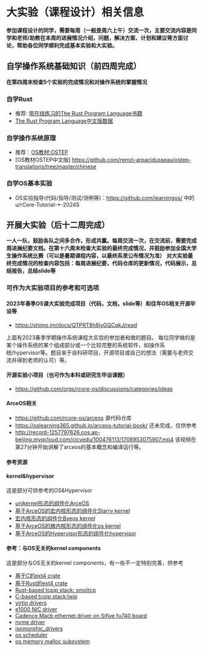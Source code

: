 # 大实验（课程设计）相关信息

**参加课程设计的同学，需要每周（一般是周六上午）交流一次，主要交流内容是同学和老师/助教在本周的进展情况介绍，问题，解决方案、计划和建议等方面讨论，帮助各位同学顺利完成基本实验和大实验。**

## 自学操作系统基础知识（前四周完成）
**在第四周末检查5个实验的完成情况和对操作系统的掌握情况**

### 自学Rust
- 推荐: [带在线练习的The Rust Program Language书籍](https://rust-book.cs.brown.edu/)
- [The Rust Program Language中文版数据](https://kaisery.github.io/trpl-zh-cn/)

### 自学操作系统原理
- 推荐：[OS教材:OSTEP](OSTEP：https://pages.cs.wisc.edu/~remzi/OSTEP/)
- [OS教材OSTEP中文版] https://github.com/remzi-arpacidusseau/ostep-translations/tree/master/chinese

### 自学OS基本实验
- OS实验指导(代码/指导/测试/测例等)：https://github.com/learningos/ 中的 u/rCore-Tutorial-*-2024S

## 开展大实验（后十二周完成）
**一人一队，鼓励各队之间多合作，形成共赢。每周交流一次，在交流前，需要完成周进展纪要文档。在第十六周末检查大实验的最终完成情况，并鼓励参加全国大学生操作系统比赛（可以是暑期课程内容，以最终系里公布情况为准）**
**对大实验最终完成情况的检查内容包括：每周进展纪要，代码仓库的更新情况，代码展示，总结报告，总结slide等**

### 可作为大实验项目的参考和可选项

#### 2023年春季OS课大实验完成项目（代码，文档，slide等）和往年OS相关开源毕设等
- https://shimo.im/docs/QTPRT8h8jyGQCqkJ/read

上面有2023春季学期操作系统课程大实验的参加者和做的题目。
每位同学做的是某个操作系统的某个组成部分或一个比较完整的系统软件，如操作系统/hypervisor等。题目来于自科研项目，开源项目或自己的想法（需要与老师交流并得到老师的认可）等。

#### 开源实验小项目（也可作为本科或研究生毕设课题）
- https://github.com/orgs/rcore-os/discussions/categories/ideas

#### ArceOS相关
- https://github.com/rcore-os/arceos 源代码仓库
- https://oslearning365.github.io/arceos-tutorial-book/ 还未完成，仅供参考
- http://record-1257797626.cos.ap-beijing.myqcloud.com/cicvedu/100476113/1708953075907.mp4 该视频在第27分钟开始讲解了arceos的基本概念和编译运行等。


#### 参考资源

#### kernel&hypervisor
这是部分可供参考的OS&Hypervisor
- [unikernel形态的组件化ArceOS](https://github.com/rcore-os/arceos)
- [基于ArceOS的宏内核形态的组件化Starry kernel](https://github.com/Arceos-monolithic/Starry)
- [宏内核形态的组件化Byeos kernel]( https://www.github.com/yfblock/Byteos)
- [基于ArceOS的微内核形态的组件化os kernel](https://github.com/jhdjames37/arceos)
- [基于ArceOS的Hypervisor形态的组件化hypervisor](https://github.com/arceos-hypervisor/hypercraft)

#### 参考：与OS无关的kernel components
这是部分与OS无关的kernel components，有一些不一定特别完善，供参考

- [基于C的ext4 crate](https://github.com/rcore-os/lwext4_rust)
- [基于Rust的ext4 crate](https://github.com/yuoo655/ext4_rs)
- [Rust-based tcpip stack: smoltcp](https://github.com/rcore-os/smoltcp)
- [C-based tcpip stack:lwip](https://github.com/Centaurus99/arceos-lwip)
- [virtio drivers](https://github.com/rcore-os/virtio-drivers)
- [e1000 NIC driver](https://github.com/rcore-os/e1000-driver)
- [Cadence Macb ethernet driver on Sifive fu740 board](https://github.com/rcore-os/cadence-macb-driver)
- [nvme driver](https://github.com/rcore-os/nvme_driver)
- [isomorphic_drivers](https://github.com/rcore-os/isomorphic_drivers)
- [os scheduler](https://github.com/131131yhx/arceos)
- [os memory malloc subsystem](https://github.com/rcore-os/mem_malloc_subsystem)


